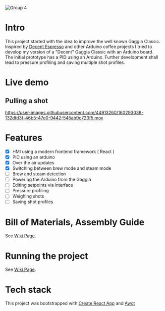 ![Group 4](https://user-images.githubusercontent.com/44913260/160802947-6aca768c-5619-4670-83ce-591fc2acfbc8.svg)

# Intro

This project started with the idea to improve the well known Gaggia Classic. Inspired by [Decent Espresso](https://decentespresso.com) and other Arduino coffee projects I tried to develop my version of a "Decent" Gaggia Classic with an Arduino board. The initial prototype has a PID using an Arduino. Further development shall lead to pressure profiling and saving multiple shot profiles.



# Live demo



## Pulling a shot
https://user-images.githubusercontent.com/44913260/160293038-132dfd3f-46b5-47e0-9442-545ab9c723f5.mov

# Features
- [x] HMI using a modern frontend framework ( React )
- [x] PID using an arduino
- [x] Over the air updates
- [x] Switching between brew mode and steam mode
- [ ] Brew and steam detection
- [ ] Powering the Arduino from the Gaggia
- [ ] Editing setpoints via interface
- [ ] Pressure profiling
- [ ] Weighing shots
- [ ] Saving shot profiles

# Bill of Materials, Assembly Guide

See [Wiki Page](https://github.com/lukasdo/Decent-Gaggia/wiki/Bill-of-Materials).

# Running the project

See [Wiki Page](https://github.com/lukasdo/Decent-Gaggia/wiki/Running-the-project).


# Tech stack

This project was bootstrapped with [Create React App](https://github.com/facebook/create-react-app) and [Awot](https://awot.net/en/guide/tutorial.html)


